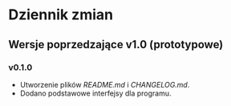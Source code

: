 # Dziennik zmian

## Wersje poprzedzające v1.0 (prototypowe)
### v0.1.0
- Utworzenie plików *README.md* i *CHANGELOG.md*.
- Dodano podstawowe interfejsy dla programu.
